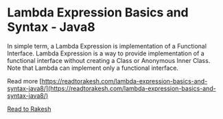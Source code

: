 # Lambda Expression Basics and Syntax - Java8
In simple term, a Lambda Expression is implementation of a Functional Interface. Lambda Expression is a way to provide implementation of a functional interface without creating a Class or Anonymous Inner Class. Note that Lambda can implement only a functional interface.

Read more [https://readtorakesh.com/lambda-expression-basics-and-syntax-java8/](https://readtorakesh.com/lambda-expression-basics-and-syntax-java8/)

[Read to Rakesh](https://readtorakesh.com/)
